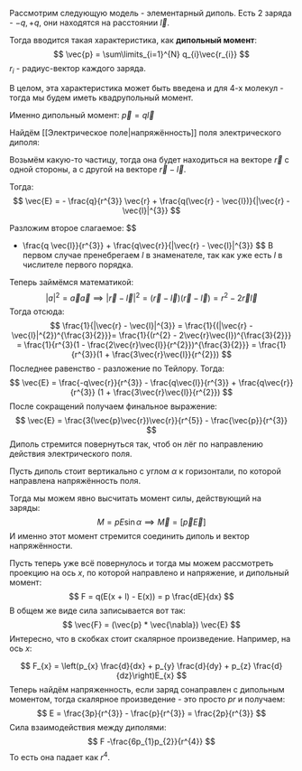 Рассмотрим следующую модель - элементарный диполь.
Есть 2 заряда - $-q, +q$, они находятся на расстоянии $\vec{l}$.

Тогда вводится такая характеристика, как **дипольный момент**:
$$
\vec{p} = \sum\limits_{i=1}^{N} q_{i}\vec{r_{i}}
$$
$r_{i}$ - радиус-вектор каждого заряда.

В целом, эта характеристика может быть введена и для 4-х молекул - тогда мы будем иметь квадрупольный момент.

Именно дипольный момент: $\vec{p} = q\vec{l}$

Найдём [[Электрическое поле|напряжённость]] поля электрического диполя:

Возьмём какую-то частицу, тогда она будет находиться на векторе $\vec{r}$ с одной стороны, а с другой на векторе $\vec{r} - \vec{l}$.

Тогда:
$$
\vec{E} = - \frac{q}{r^{3}} \vec{r} + \frac{q(\vec{r} - \vec{l})}{|\vec{r} - \vec{l}|^{3}}
$$

Разложим второе слагаемое:
$$
- \frac{q \vec{l}}{r^{3}} + \frac{q\vec{r}}{|\vec{r} - \vec{l}|^{3}}
$$
В первом случае пренебрегаем $l$ в знаменателе, так как уже есть $l$ в числителе первого порядка.

Теперь займёмся математикой:
$$
|a|^{2} = \vec{a} \vec{a} \implies |\vec{r} - \vec{l}|^{2} = (\vec{r} - \vec{l})(\vec{r} - \vec{l}) = r^{2} - 2\vec{r}\vec{l}
$$
Тогда отсюда:
$$
\frac{1}{|\vec{r} - \vec{l}|^{3}} = \frac{1}{(|\vec{r} - \vec{l}|^{2})^{\frac{3}{2}}}= \frac{1}{(r^{2} - 2\vec{r}\vec{l})^{\frac{3}{2}}} = \frac{1}{r^{3}(1 - \frac{2\vec{r}\vec{l}}{r^{2}})^{\frac{3}{2}}} = \frac{1}{r^{3}}(1 + \frac{3\vec{r}\vec{l}}{r^{2}})
$$
Последнее равенство - разложение по Тейлору.
Тогда:
$$
\vec{E} = \frac{-q\vec{r}}{r^{3}} - \frac{q\vec{l}}{r^{3}} + \frac{q\vec{r}}{r^{3}} (1 + \frac{3\vec{r}\vec{l}}{r^{2}})
$$
После сокращений получаем финальное выражение:
$$
\vec{E} = \frac{3(\vec{p}\vec{r})\vec{r}}{r^{5}} - \frac{\vec{p}}{r^{3}}
$$
Диполь стремится повернуться так, чтоб он лёг по направлению действия электрического поля.

Пусть диполь стоит вертикально с углом $\alpha$ к горизонтали, по которой направлена напряжённость поля.

Тогда мы можем явно высчитать момент силы, действующий на заряды:
$$
M = pE \sin \alpha \implies \vec{M} = [\vec{p}\vec{E}]
$$
И именно этот момент стремится соединить диполь и вектор напряжённости.

Пусть теперь уже всё повернулось и тогда мы можем рассмотреть проекцию на ось $x$, по которой направлено и напряжение, и дипольный момент:
$$
F = q(E(x + l) - E(x)) = p \frac{dE}{dx}
$$
В общем же виде сила записывается вот так:
$$
\vec{F} = (\vec{p} * \vec{\nabla}) \vec{E}
$$
Интересно, что в скобках стоит скалярное произведение.
Например, на ось $x$:

$$
F_{x} = \left(p_{x} \frac{d}{dx} + p_{y} \frac{d}{dy} + p_{z} \frac{d}{dz}\right)E_{x}
$$
Теперь найдём напряженность, если заряд сонаправлен с дипольным моментом, тогда скалярное произведение - это просто $pr$ и получаем:
$$
E = \frac{3p}{r^{3}} - \frac{p}{r^{3}} = \frac{2p}{r^{3}}
$$
Сила взаимодействия между диполями:
$$
F -\frac{6p_{1}p_{2}}{r^{4}}
$$
То есть она падает как $r^{4}$.
